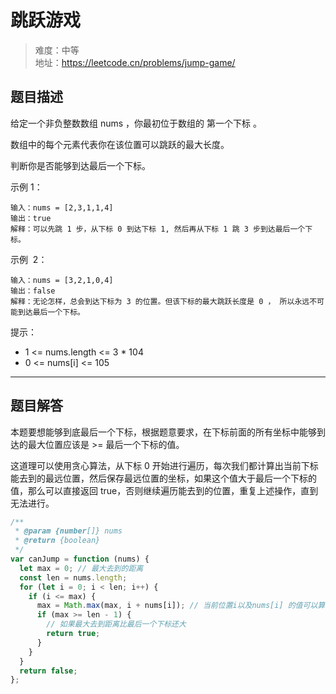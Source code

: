 # 跳跃游戏

> 难度：中等  
> 地址：https://leetcode.cn/problems/jump-game/

## 题目描述

给定一个非负整数数组 nums ，你最初位于数组的 第一个下标 。

数组中的每个元素代表你在该位置可以跳跃的最大长度。

判断你是否能够到达最后一个下标。

示例 1：

```
输入：nums = [2,3,1,1,4]
输出：true
解释：可以先跳 1 步，从下标 0 到达下标 1, 然后再从下标 1 跳 3 步到达最后一个下标。
```

示例  2：

```
输入：nums = [3,2,1,0,4]
输出：false
解释：无论怎样，总会到达下标为 3 的位置。但该下标的最大跳跃长度是 0 ， 所以永远不可能到达最后一个下标。
```

提示：

- 1 <= nums.length <= 3 \* 104
- 0 <= nums[i] <= 105

---

## 题目解答

本题要想能够到底最后一个下标，根据题意要求，在下标前面的所有坐标中能够到达的最大位置应该是 >= 最后一个下标的值。

这道理可以使用贪心算法，从下标 0 开始进行遍历，每次我们都计算出当前下标能去到的最远位置，然后保存最远位置的坐标，如果这个值大于最后一个下标的值，那么可以直接返回 true，否则继续遍历能去到的位置，重复上述操作，直到无法进行。

```javascript
/**
 * @param {number[]} nums
 * @return {boolean}
 */
var canJump = function (nums) {
  let max = 0; // 最大去到的距离
  const len = nums.length;
  for (let i = 0; i < len; i++) {
    if (i <= max) {
      max = Math.max(max, i + nums[i]); // 当前位置i以及nums[i] 的值可以算出能去到的最远的地方
      if (max >= len - 1) {
        // 如果最大去到距离比最后一个下标还大
        return true;
      }
    }
  }
  return false;
};
```
